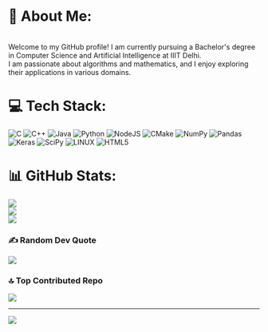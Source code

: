 # 💫 About Me:
<br>Welcome to my GitHub profile! I am currently pursuing a Bachelor's degree in Computer Science and Artificial Intelligence at IIIT Delhi. <br>I am passionate about algorithms and mathematics, and I enjoy exploring their applications in various domains.


# 💻 Tech Stack:
![C](https://img.shields.io/badge/c-%2300599C.svg?style=for-the-badge&logo=c&logoColor=white) ![C++](https://img.shields.io/badge/c++-%2300599C.svg?style=for-the-badge&logo=c%2B%2B&logoColor=white) ![Java](https://img.shields.io/badge/java-%23ED8B00.svg?style=for-the-badge&logo=java&logoColor=white) ![Python](https://img.shields.io/badge/python-3670A0?style=for-the-badge&logo=python&logoColor=ffdd54) ![NodeJS](https://img.shields.io/badge/node.js-6DA55F?style=for-the-badge&logo=node.js&logoColor=white) ![CMake](https://img.shields.io/badge/CMake-%23008FBA.svg?style=for-the-badge&logo=cmake&logoColor=white) ![NumPy](https://img.shields.io/badge/numpy-%23013243.svg?style=for-the-badge&logo=numpy&logoColor=white) ![Pandas](https://img.shields.io/badge/pandas-%23150458.svg?style=for-the-badge&logo=pandas&logoColor=white) ![Keras](https://img.shields.io/badge/Keras-%23D00000.svg?style=for-the-badge&logo=Keras&logoColor=white) ![SciPy](https://img.shields.io/badge/SciPy-%230C55A5.svg?style=for-the-badge&logo=scipy&logoColor=%white) ![LINUX](https://img.shields.io/badge/Linux-FCC624?style=for-the-badge&logo=linux&logoColor=black) ![HTML5](https://img.shields.io/badge/html5-%23E34F26.svg?style=for-the-badge&logo=html5&logoColor=white)
# 📊 GitHub Stats:
![](https://github-readme-stats.vercel.app/api?username=kriishukla&theme=dark&hide_border=false&include_all_commits=false&count_private=false)<br/>
![](https://github-readme-streak-stats.herokuapp.com/?user=kriishukla&theme=dark&hide_border=false)<br/>
![](https://github-readme-stats.vercel.app/api/top-langs/?username=kriishukla&theme=dark&hide_border=false&include_all_commits=false&count_private=false&layout=compact)

### ✍️ Random Dev Quote
![](https://quotes-github-readme.vercel.app/api?type=horizontal&theme=radical)

### 🔝 Top Contributed Repo
![](https://github-contributor-stats.vercel.app/api?username=kriishukla&limit=5&theme=dark&combine_all_yearly_contributions=true)

---
[![](https://visitcount.itsvg.in/api?id=kriishukla&icon=0&color=0)](https://visitcount.itsvg.in)

<!-- Proudly created with GPRM ( https://gprm.itsvg.in ) -->
